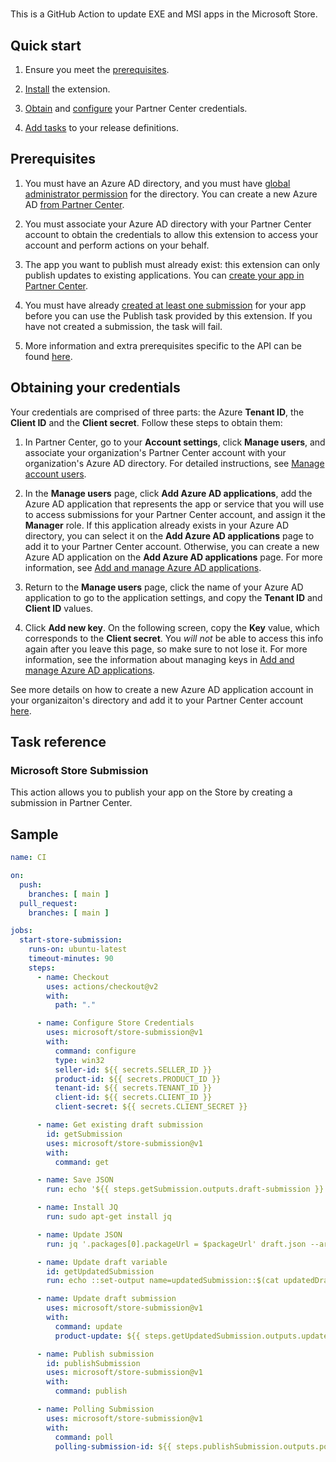 #
This is a GitHub Action to update EXE and MSI apps in the Microsoft Store.

## Quick start

1. Ensure you meet the [prerequisites](#prerequisites).

2. [Install](https://marketplace.visualstudio.com/items?itemName=MS-RDX-MRO.windows-store-publish) the extension.

3. [Obtain](#obtaining-your-credentials) and [configure](#configuring-your-credentials) your Partner Center credentials.

4. [Add tasks](#task-reference) to your release definitions.

## Prerequisites

1. You must have an Azure AD directory, and you must have [global administrator permission](https://azure.microsoft.com/en-us/documentation/articles/active-directory-assign-admin-roles/) for the directory. You can create a new Azure AD [from Partner Center](https://msdn.microsoft.com/windows/uwp/publish/manage-account-users).

2. You must associate your Azure AD directory with your Partner Center account to obtain the credentials to allow this extension to access your account and perform actions on your behalf.

3. The app you want to publish must already exist: this extension can only publish updates to existing applications. You can [create your app in Partner Center](https://msdn.microsoft.com/windows/uwp/publish/create-your-app-by-reserving-a-name).

4. You must have already [created at least one submission](https://msdn.microsoft.com/windows/uwp/publish/app-submissions) for your app before you can use the Publish task provided by this extension. If you have not created a submission, the task will fail.

5. More information and extra prerequisites specific to the API can be found [here](https://msdn.microsoft.com/windows/uwp/monetize/create-and-manage-submissions-using-windows-store-services).

## Obtaining your credentials

Your credentials are comprised of three parts: the Azure **Tenant ID**, the **Client ID** and the **Client secret**.
Follow these steps to obtain them:

1. In Partner Center, go to your **Account settings**, click **Manage users**, and associate your organization's Partner Center account with your organization's Azure AD directory. For detailed instructions, see [Manage account users](https://msdn.microsoft.com/windows/uwp/publish/manage-account-users).

2. In the **Manage users** page, click **Add Azure AD applications**, add the Azure AD application that represents the app or service that you will use to access submissions for your Partner Center account, and assign it the **Manager** role. If this application already exists in your Azure AD directory, you can select it on the **Add Azure AD applications** page to add it to your Partner Center account. Otherwise, you can create a new Azure AD application on the **Add Azure AD applications** page. For more information, see [Add and manage Azure AD applications](https://msdn.microsoft.com/windows/uwp/publish/manage-account-users#add-and-manage-azure-ad-applications).

3. Return to the **Manage users** page, click the name of your Azure AD application to go to the application settings, and copy the **Tenant ID** and **Client ID** values.

4. Click **Add new key**. On the following screen, copy the **Key** value, which corresponds to the **Client secret**. You *will not* be able to access this info again after you leave this page, so make sure to not lose it. For more information, see the information about managing keys in [Add and manage Azure AD applications](https://msdn.microsoft.com/windows/uwp/publish/manage-account-users#add-and-manage-azure-ad-applications).

See more details on how to create a new Azure AD application account in your organizaiton's directory and add it to your Partner Center account [here](https://docs.microsoft.com/en-gb/windows/uwp/publish/add-users-groups-and-azure-ad-applications#create-a-new-azure-ad-application-account-in-your-organizations-directory-and-add-it-to-your-partner-center-account).

## Task reference

### Microsoft Store Submission

This action allows you to publish your app on the Store by creating a submission in Partner Center. 

## Sample

```yml
name: CI

on:
  push:
    branches: [ main ]
  pull_request:
    branches: [ main ]

jobs:
  start-store-submission:
    runs-on: ubuntu-latest
    timeout-minutes: 90
    steps:
      - name: Checkout
        uses: actions/checkout@v2
        with:
          path: "."

      - name: Configure Store Credentials
        uses: microsoft/store-submission@v1
        with:
          command: configure
          type: win32
          seller-id: ${{ secrets.SELLER_ID }}
          product-id: ${{ secrets.PRODUCT_ID }}
          tenant-id: ${{ secrets.TENANT_ID }}
          client-id: ${{ secrets.CLIENT_ID }}
          client-secret: ${{ secrets.CLIENT_SECRET }}

      - name: Get existing draft submission
        id: getSubmission
        uses: microsoft/store-submission@v1
        with:
          command: get

      - name: Save JSON
        run: echo '${{ steps.getSubmission.outputs.draft-submission }}' >> draft.json

      - name: Install JQ
        run: sudo apt-get install jq

      - name: Update JSON
        run: jq '.packages[0].packageUrl = $packageUrl' draft.json --arg packageUrl 'https://cdn.contoso.us/prod/5.10.1.4420/ContosoIgniteInstallerFull.msi' > updatedDraft.json

      - name: Update draft variable
        id: getUpdatedSubmission
        run: echo ::set-output name=updatedSubmission::$(cat updatedDraft.json)

      - name: Update draft submission
        uses: microsoft/store-submission@v1
        with:
          command: update
          product-update: ${{ steps.getUpdatedSubmission.outputs.updatedSubmission }}

      - name: Publish submission
        id: publishSubmission
        uses: microsoft/store-submission@v1
        with: 
          command: publish

      - name: Polling Submission
        uses: microsoft/store-submission@v1
        with:
          command: poll
          polling-submission-id: ${{ steps.publishSubmission.outputs.polling-submission-id }}
```
